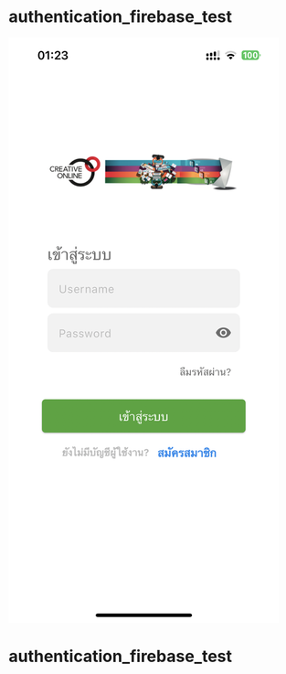 # authentication_firebase_test

[comment]: <> (display video)
[![Watch the video](/video/display-demo.PNG)](/video/demo.MP4)
# authentication_firebase_test
